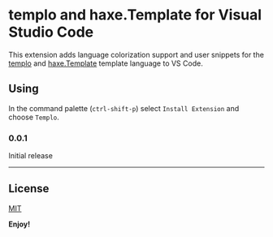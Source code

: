 # templo and haxe.Template for Visual Studio Code

This extension adds language colorization support and user snippets for the [templo](https://github.com/ncannasse/templo) and [haxe.Template](https://haxe.org/manual/std-template.html) template language to VS Code.

## Using

In the command palette (`ctrl-shift-p`) select `Install Extension` and choose `Templo`.

### 0.0.1

Initial release

-----------------------------------------------------------------------------------------------------------

## License

[MIT](LICENSE)

**Enjoy!**
